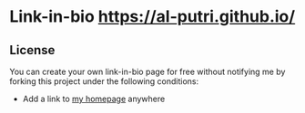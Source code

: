 # Link-in-bio https://al-putri.github.io/

## License

You can create your own link-in-bio page for free without notifying me by forking this project under the following conditions:

- Add a link to [my homepage](https://al-putri.github.io/) anywhere
